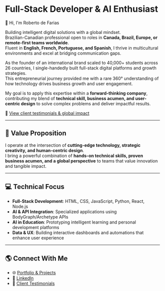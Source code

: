 # Full-Stack Developer & AI Enthusiast

👋 Hi, I'm Roberto de Farias

Building intelligent digital solutions with a global mindset.  
Brazilian-Canadian professional open to roles in **Canada, Brazil, Europe, or remote-first teams worldwide**.  
Fluent in **English, French, Portuguese, and Spanish**, I thrive in multicultural environments and excel at bridging communication gaps.

As the founder of an international brand scaled to 40,000+ students across 26 countries, I single-handedly built full-stack digital platforms and growth strategies.  
This entrepreneurial journey provided me with a rare 360° understanding of how technology drives business growth and user engagement.

My goal is to apply this expertise within a **forward-thinking company**, contributing my blend of **technical skill, business acumen, and user-centric design** to solve complex problems and deliver impactful results.

📌 [View client testimonials & global impact](https://share.google/2tTcTwwPcdiFHXY42)

---

## 🔑 Value Proposition
I operate at the intersection of **cutting-edge technology, strategic creativity, and human-centric design**.  
I bring a powerful combination of **hands-on technical skills, proven business acumen, and a global perspective** to teams that value innovation and tangible impact.

---

## 💻 Technical Focus
- **Full-Stack Development**: HTML, CSS, JavaScript, Python, React, Node.js  
- **AI & API Integration**: Specialized applications using BodyGraph/Archetype APIs  
- **AI in Education**: Prototyping intelligent learning and personal development platforms  
- **Data & UX**: Building interactive dashboards and automations that enhance user experience  

---

## 🌎 Connect With Me
- 🌐 [Portfolio & Projects](https://www.robertodefarias.com.br)  
- 💼 [LinkedIn](https://www.linkedin.com/in/robertodefarias)  
- 📌 [Client Testimonials](https://share.google/2tTcTwwPcdiFHXY42)  
